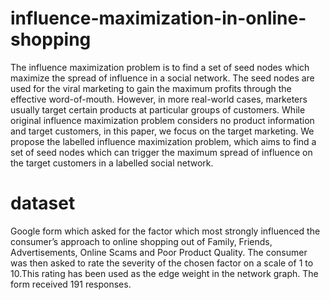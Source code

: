 # influence-maximization-in-online-shopping

The influence maximization problem is to find a set of seed nodes which maximize the spread of influence in a social network. The seed nodes are used for the viral marketing to gain the maximum profits through the effective word-of-mouth. However, in more real-world cases, marketers usually target certain products at particular groups of customers. While original influence maximization problem considers no product information and target customers, in this paper, we focus on the target marketing. We propose the labelled influence maximization problem, which aims to find a set of seed nodes which can trigger the maximum spread of influence on the target customers in a labelled social network.


# dataset

Google form which asked for the factor which most strongly influenced the consumer’s approach to online shopping out of Family, Friends, Advertisements, Online Scams and Poor Product Quality. The consumer was then asked to rate the severity of the chosen factor on a scale of 1 to 10.This rating has been used as the edge weight in the network graph. The form received 191 responses.
